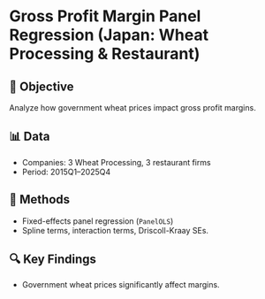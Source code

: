 # Gross Profit Margin Panel Regression (Japan: Wheat Processing & Restaurant)

## 📌 Objective
Analyze how government wheat prices impact gross profit margins.

## 📊 Data
- Companies: 3 Wheat Processing, 3 restaurant firms  
- Period: 2015Q1–2025Q4

## 🧠 Methods
- Fixed-effects panel regression (`PanelOLS`)
- Spline terms, interaction terms, Driscoll-Kraay SEs.

## 🔍 Key Findings
- Government wheat prices significantly affect margins.
